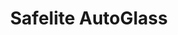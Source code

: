 ---
title: "Safelite AutoGlass"
url: /denver/safelite-autoglass-west-quincy-avenue/
shop: Autowerkstatt
---